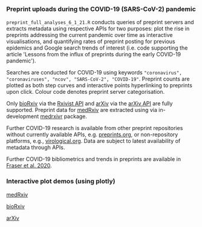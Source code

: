 ### Preprint uploads during the COVID-19 (SARS-CoV-2) pandemic

`preprint_full_analyses_6_1_21.R` conducts queries of preprint servers and extracts metadata using respective APIs for two purposes: plot the rise in preprints addressing the current pandemic over time as interactive visualisations, and quantifying rates of preprint posting for previous epidemics and Google search trends of interest (i.e. code supporting the article 'Lessons from the influx of preprints during the early COVID-19 pandemic').

Searches are conducted for COVID-19 using keywords `"coronavirus", "coronaviruses", "ncov", "SARS-CoV-2", "COVID-19"`. Preprint counts are plotted as both step curves and interactive points hyperlinking to preprints upon click. Colour code denotes preprint server categorisation.

Only [bioRxiv](https://biorxiv.org) via the [Rxivist API](https://rxivist.org/) and [arXiv](https://arxiv.org) via the [arXiv API](https://arxiv.org/help/api) are fully supported. Preprint data for [medRxiv](https://medrxiv.org) are extracted using via in-development [medrxivr](https://github.com/mcguinlu/medrxivr) package. 

Further COVID-19 research is available from other preprint repositories without currently available APIs, e.g. [preprints.org](https://www.preprints.org), or non-repository platforms, e.g., [virological.org](https://virological.org). Data are subject to latest availability of metadata through APIs.

Further COVID-19 bibliometrics and trends in preprints are available in [Fraser et al. 2020](https://www.biorxiv.org/content/10.1101/2020.05.22.111294v2).

### Interactive plot demos (using plotly)

[medRxiv](https://lbrierley.github.io/cov_preprints/medrxiv_cov_preprints.html) 

[bioRxiv](https://lbrierley.github.io/cov_preprints/biorxiv_cov_preprints.html)

[arXiv](https://lbrierley.github.io/cov_preprints/arxiv_cov_preprints.html)


